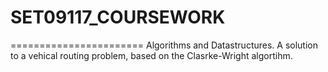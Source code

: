 # SET09117_COURSEWORK
=======================
Algorithms and Datastructures.
A solution to a vehical routing problem, based on the Clasrke-Wright algortihm.
